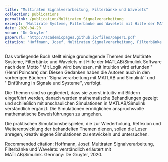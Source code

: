 ```yaml
---
title: "Multiraten Signalverarbeitung, Filterbänke und Wavelets"
collection: publications
permalink: /publication/Multiraten_Signalverarbeitung
excerpt: 'Multirate Systeme, Filterbänke und Wavelets mit Hilfe der MATLAB/Simulink Software.'
date: 2020-04-20
venue: 'De Gruyter'
paperurl: 'http://academicpages.github.io/files/paper1.pdf'
citation: 'Hoffmann, Josef. Multiraten Signalverarbeitung, Filterbänke und Wavelets: verständlich erläutert mit MATLAB/Simulink. Germany: De Gruyter, 2020..'
---
```

Das vorliegende Buch stellt einige grundlegende Themen der Multirate Systeme, Filterbänke und Wavelets mit Hilfe
 der MATLAB/Simulink Software nach dem Motto ''Mit Logik wird bewiesen, mit Intuition wird erfunden'' (Henri Poincare)
  dar. Diesen Gedanken haben die Autoren auch in den vorherigen Büchern ''Signalverarbeitung mit MATLAB und Simulink''
   und ''Einführung in Signale und Systeme'', verfolgt.

Die Themen sind so gegliedert, dass sie zuerst intuitiv mit Bildern eingeführt werden, danach werden mathematische 
Behandlungen gezeigt und schließlich mit anschaulichen Simulationen in MATLAB/Simulink verständlich ergänzt. 
Die Simulationen ermöglichen anspruchsvolle mathematische Beweisführungen zu umgehen.

Die praktischen Simulationsbeispielen, die zur Wiederholung, Reflexion und Weiterentwicklung der behandelten 
Themen dienen, sollen die Leser anregen, kreativ eigene Simulationen zu entwickeln und untersuchen.

Recommended citation: Hoffmann, Josef. Multiraten Signalverarbeitung, Filterbänke und Wavelets: verständlich erläutert mit MATLAB/Simulink. Germany: De Gruyter, 2020.

